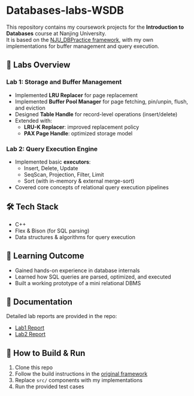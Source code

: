 # Databases-labs-WSDB

This repository contains my coursework projects for the **Introduction to Databases** course at Nanjing University.  
It is based on the [NJU_DBPractice framework](https://github.com/nju-websoft/NJU_DBPractice), with my own implementations for buffer management and query execution.

## 📂 Labs Overview

### Lab 1: Storage and Buffer Management
- Implemented **LRU Replacer** for page replacement
- Implemented **Buffer Pool Manager** for page fetching, pin/unpin, flush, and eviction
- Designed **Table Handle** for record-level operations (insert/delete)
- Extended with:
  - **LRU-K Replacer**: improved replacement policy
  - **PAX Page Handle**: optimized storage model

### Lab 2: Query Execution Engine
- Implemented basic **executors**:
  - Insert, Delete, Update
  - SeqScan, Projection, Filter, Limit
  - Sort (with in-memory & external merge-sort)
- Covered core concepts of relational query execution pipelines

## 🛠️ Tech Stack
- C++  
- Flex & Bison (for SQL parsing)  
- Data structures & algorithms for query execution  

## 📖 Learning Outcome
- Gained hands-on experience in database internals  
- Learned how SQL queries are parsed, optimized, and executed  
- Built a working prototype of a mini relational DBMS

## 📖 Documentation
Detailed lab reports are provided in the repo:  
- [Lab1 Report](lab1_205220025_郑凯琳.pdf)  
- [Lab2 Report](lab2_205220025_郑凯琳.pdf)

## 🚀 How to Build & Run
1. Clone this repo
2. Follow the build instructions in the [original framework](https://github.com/nju-websoft/NJU_DBPractice)
3. Replace `src/` components with my implementations
4. Run the provided test cases
